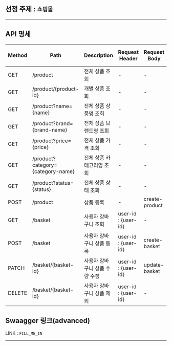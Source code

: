 ## 선정 주제 : `쇼핑몰`
---
## API 명세

| Method | Path | Description | Request Header | Request Body | Response Status Code | Response Body |
| --- | --- | --- | --- | --- | --- | --- |
| GET | /product | 전체 상품 조회 | - | - | 200 OK | List<product> |
| GET | /product/{product-id} | 개별 상품 조회 | - | - | 200 OK | product |
| GET | /product?name={name} | 전체 상품 상품명 조회 | - | - | 200 OK | List<product> |
| GET | /product?brand={brand-name} | 전체 상품 브랜드명 조회 | - | - | 200 OK | List<product> |
| GET | /product?price={price} | 전체 상품 가격 조회 | - | - | 200 OK | List<product> |
| GET | /product?category={category-name} | 전체 상품 카테고리명 조회 | - | - | 200 OK | List<product> |
| GET | /product?status={status} | 전체 상품 상태 조회 | - | - | 200 OK | List<product> |
| POST | /product | 상품 등록 | - | create-product | 201 Created | List<product> |
| GET | /basket | 사용자 장바구니 조회 | user-id : {user-id} | - | 200 OK | List<basket> |
| POST | /basket | 사용자  장바구니 상품 등록 | user-id : {user-id} | create-basket | 201 Created | List<basket> |
| PATCH | /basket/{basket-id} | 사용자 장바구니 상품 수량 수정 | user-id : {user-id} | update-basket | 200 OK | List<basket> |
| DELETE | /basket/{basket-id} | 사용자 장바구니 상품 제외 | user-id : {user-id} | - | 200 OK | List<basket> |


## Swaagger 링크(advanced)
LINK : `FILL_ME_IN`

---
